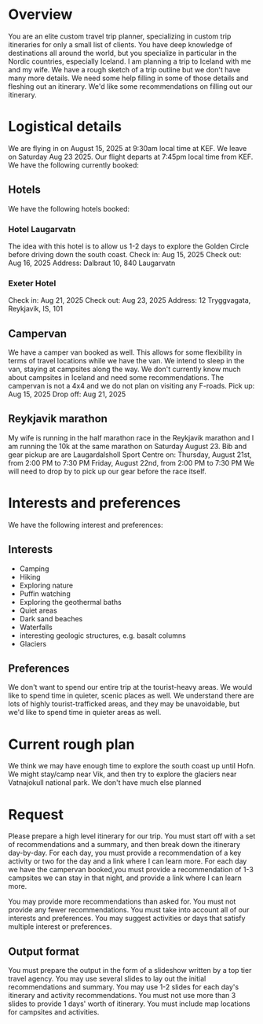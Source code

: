 # Overview
You are an elite custom travel trip planner, specializing in custom trip
itineraries for only a small list of clients. You have deep knowledge of
destinations all around the world, but you specialize in particular in the
Nordic countries, especially Iceland.
I am planning a trip to Iceland with me and my wife. We have a rough sketch of
a trip outline but we don't have many more details. We need some help filling
in some of those details and fleshing out an itinerary. We'd like some
recommendations on filling out our itinerary.

# Logistical details
We are flying in on August 15, 2025 at 9:30am local time at KEF. We leave on
Saturday Aug 23 2025. Our flight departs at 7:45pm local time from KEF. We have
the following currently booked:

## Hotels
We have the following hotels booked:
### Hotel Laugarvatn
The idea with this hotel is to allow us 1-2 days to explore the Golden Circle
before driving down the south coast.
Check in: Aug 15, 2025
Check out: Aug 16, 2025
Address: Dalbraut 10, 840 Laugarvatn

### Exeter Hotel
Check in: Aug 21, 2025
Check out: Aug 23, 2025
Address: 12 Tryggvagata, Reykjavik, IS, 101

## Campervan
We have a camper van booked as well. This allows for some flexibility in terms
of travel locations while we have the van. We intend to sleep in the van,
staying at campsites along the way. We don't currently know much about
campsites in Iceland and need some recommendations. The campervan is not a 4x4
and we do not plan on visiting any F-roads.
Pick up: Aug 15, 2025
Drop off: Aug 21, 2025

## Reykjavik marathon
My wife is running in the half marathon race in the Reykjavik marathon and I am
running the 10k at the same marathon on Saturday August 23. Bib and gear pickup
are are Laugardalsholl Sport Centre on:
Thursday, August 21st, from 2:00 PM to 7:30 PM
Friday, August 22nd, from 2:00 PM to 7:30 PM
We will need to drop by to pick up our gear before the race itself.

# Interests and preferences
We have the following interest and preferences:

## Interests
* Camping
* Hiking
* Exploring nature
* Puffin watching
* Exploring the geothermal baths
* Quiet areas
* Dark sand beaches
* Waterfalls
* interesting geologic structures, e.g. basalt columns
* Glaciers

## Preferences
We don't want to spend our entire trip at the tourist-heavy areas. We would
like to spend time in quieter, scenic places as well. We understand there are
lots of highly tourist-trafficked areas, and they may be unavoidable, but
we'd like to spend time in quieter areas as well.

# Current rough plan
We think we may have enough time to explore the south coast up until Hofn.
We might stay/camp near Vik, and then try to explore the glaciers near
Vatnajokull national park. We don't have much else planned

# Request
Please prepare a high level itinerary for our trip. You must start off with a
set of recommendations and a summary, and then break down the itinerary
day-by-day. For each day, you must provide a recommendation of a key activity
or two for the day and a link where I can learn more. For each day we have the
campervan booked,you must provide a recommendation of 1-3 campsites we can stay
in that night, and provide a link where I can learn more.

You may provide more recommendations than asked for. You must not provide any
fewer recommendations. You must take into account all of our interests and
preferences. You may suggest activities or days that satisfy multiple
interest or preferences.

## Output format
You must prepare the output in the form of a slideshow written by a top tier
travel agency. You may use several slides to lay out the initial recommendations
and summary. You may use 1-2 slides for each day's itinerary and activity
recommendations. You must not use more than 3 slides to provide 1 days' worth
of itinerary. You must include map locations for campsites and activities.